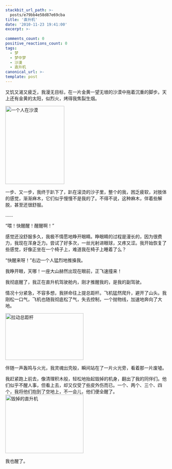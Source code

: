```yaml
---
stackbit_url_path: >-
  posts/e79bb4e58d87e69cba
title: '直升机'
date: '2010-11-23 19:41:00'
excerpt: >-
  
comments_count: 0
positive_reactions_count: 0
tags: 
  - 梦
  - 梦中梦
  - 沙漠
  - 直升机
canonical_url: >-
template: post
---
```

<p>又饥又渴又疲乏，我漫无目标，在一片金黄一望无垠的沙漠中拖着沉重的脚步。天上还有金黄的太阳，似烈火，烤得我焦裂生烟。</p>  <p><a href="http://www.zizhujy.com/blog/image.axd?picture=image_65.png"><img style="background-image: none; border-bottom: 0px; border-left: 0px; margin: 0px 10px 0px 0px; padding-left: 0px; padding-right: 0px; display: inline; border-top: 0px; border-right: 0px; padding-top: 0px" title="一个人在沙漠" border="0" alt="一个人在沙漠" src="http://www.zizhujy.com/blog/image.axd?picture=image_thumb_65.png" width="184" height="244" /></a></p>  <p>一步、又一步，我终于趴下了，趴在滚烫的沙子里，整个的我，困乏疲软，对肢体的感觉，渐渐麻木，它们似乎慢慢不是我的了。不得不说，这种麻木，伴着些解脱，甚至还很舒服。</p>  <p>……</p>  <p>“喂！快醒醒！醒醒啊！”</p>  <p>感觉还没舒服多久，我极不情愿地睁开眼睛。睁眼睛的过程是漫长的，因为很费力，我现在浑身乏力。尝试了好多次，一丝光射进眼球，又疼又涩。我开始恢复了些感觉，好像正坐在一个椅子上，难道我在椅子上睡着了么？</p>  <p>“快醒来呀！”右边一个人猛烈地推搡我。</p>  <p>我睁开眼，天哪！一座大山赫然出现在眼前，正飞速撞来！</p>  <p>我彻底醒了，我正在直升机驾驶舱内，刚才推醒我的，是我的副驾驶。</p>  <p>情况十分紧急，不容多想，我拼命往上提总距杆。飞机猛然爬升，避开了山头。我刚松一口气，飞机也随我彻底松了气，失去控制，一个抛物线，加速地奔向了大地。</p>  <p><a href="http://www.zizhujy.com/blog/image.axd?picture=image_66.png"><img style="background-image: none; border-right-width: 0px; margin: 0px 10px 0px 0px; padding-left: 0px; padding-right: 0px; display: inline; border-top-width: 0px; border-bottom-width: 0px; border-left-width: 0px; padding-top: 0px" title="拉动总距杆" border="0" alt="拉动总距杆" src="http://www.zizhujy.com/blog/image.axd?picture=image_thumb_66.png" width="244" height="146" /></a></p>  <p>伴随一声轰鸣与火光，我灵魂出壳般，瞬间站在了一片火光旁，看着那一片废墟。</p>  <p>我赶紧跑上前去，像清理积木般，轻松地抬起毁掉的机身，翻出了我的同伴们。他们似乎不醒人事，但看上去，却又仅受了些皮外伤而已。一个、两个、三个、四个，我将他们抱到了空地上，不一会儿，他们便全醒了。<a href="http://www.zizhujy.com/blog/image.axd?picture=image_67.png"><img style="background-image: none; border-right-width: 0px; margin: 0px 10px 0px 0px; padding-left: 0px; padding-right: 0px; display: inline; border-top-width: 0px; border-bottom-width: 0px; border-left-width: 0px; padding-top: 0px" title="毁掉的直升机" border="0" alt="毁掉的直升机" src="http://www.zizhujy.com/blog/image.axd?picture=image_thumb_67.png" width="244" height="183" /></a></p>  <p>我也醒了。</p>